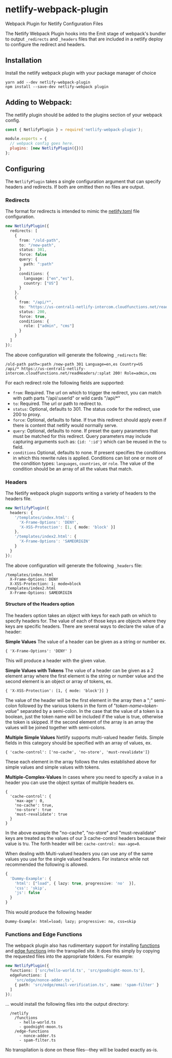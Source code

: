 # netlify-webpack-plugin

Webpack Plugin for Netlify Configuration Files

The Netlify Webpack Plugin hooks into the Emit stage of webpack's bundler to
output `_redirects` and `_headers` files that are included in a netlify deploy
to configure the redirect and headers.

## Installation

Install the netlify webpack plugin with your package manager of choice

```
yarn add --dev netlify-webpack-plugin
npm install --save-dev netlify-webpack plugin
```

## Adding to Webpack:

The netlify plugin should be added to the plugins section of your webpack config.

```js
const { NetlifyPlugin } = require('netlify-webpack-plugin');

module.exports = {
  // webpack config goes here.
  plugins: [new NetlifyPlugin({})]
};
```

## Configuring

The `NetlifyPlugin` takes a single configuration argument that can specify headers and redirects. If both are omitted then no files are output.

### Redirects

The format for redirects is intended to mimic the [netlify.toml](https://docs.netlify.com/configure-builds/file-based-configuration/#redirects) file configuration.

```ts
new NetlifyPlugin({
  redirects: [
    {
      from: "/old-path",
      to: "/new-path",
      status: 301,
      force: false
      query: {
        path: ":path"
      }
      conditions: {
        language: ["en","es"],
        country: ["US"]
      }
    },
    {
      from: "/api/*",
      to: "https://us-central1-netlify-intercom.cloudfunctions.net/readHeaders/:splat",
      status: 200,
      force: true,
      conditions: {
        role: ["admin", "cms"]
      }
    }
  ]
});
```

The above configuration will generate the following `_redirects` file:

```
/old-path path=:path /new-path 301 Language=en,es Country=US
/api/* https://us-central1-netlify-intercom.cloudfunctions.net/readHeaders/:splat 200! Role=admin,cms
```

For each redirect role the following fields are supported:

- `from`: Required. The url on which to trigger the redirect, you can match with path parts "/api/:userId" or wild cards "/api/\*"
- `to`: Required. The url or path to redirect to.
- `status`: Optional, defaults to 301. The status code for the redirect, use 200 to proxy.
- `force`: Optional, defaults to false. If true this redirect should apply even if there is content that netlify would normally serve.
- `query`: Optional, defaults to none. If preset the query parameters that must be matched for this redirect. Query parameters may include capturing arguments such as: `{id: ':id'}` which can be reused in the `to` field.
- `conditions` Optional, defaults to none. If present specifies the conditions in which this rewrite rules is applied. Conditions can list one or more of the condition types: `languages`, `countries`, or `role`. The value of the condition should be an array of all the values that match.

### Headers

The Netlify webpack plugin supports writing a variety of headers to the headers file.

```ts
new NetlifyPlugin({
  headers: {
    '/templates/index.html': {
      'X-Frame-Options': 'DENY',
      'X-XSS-Protection': [1, { mode: 'block' }]
    },
    '/templates/index2.html': {
      'X-Frame-Options': 'SAMEORIGIN'
    }
  }
});
```

The above configuration will generate the following `_headers` file:

```
/templates/index.html
  X-Frame-Options: DENY
  X-XSS-Protection: 1; mode=block
/templates/index2.html
  X-Frame-Options: SAMEORIGIN
```

#### Structure of the Headers option

The headers option takes an object with keys for each path on which to specify headers for. The value of each of those keys are objects where they keys are specific headers. There are several ways to declare the value of a header:

**Simple Values**
The value of a header can be given as a string or number ex.

`{ 'X-Frame-Options': 'DENY' }`

This will produce a header with the given value.

**Simple Values with Tokens**
The value of a header can be given as a 2 element array where the first element is the string or number value and the second element is an object or array of tokens, ex.

`{ 'X-XSS-Protection': [1, { mode: 'block'}] }`

The value of the header will be the first element in the array then a ";" semi-colon followed by the various tokens in the form of "_token-name_=_token-value_" separated by a semi-colon. In the case that the value of a token is a boolean, just the token name will be included if the value is true, otherwise the token is skipped.
If the second element of the array is an array the values will be joined together with semi-colons.

**Multiple Simple Values**
Netlify supports multi-valued header fields. Simple fields in this category should be specified with an array of values, ex.

`{ 'cache-control': ['no-cache', 'no-store', 'must-revalidate']}`

These each element in the array follows the rules established above for simple values and simple values with tokens.

**Multiple-Complex-Values**
In cases where you need to specify a value in a header you can use the object syntax of multiple headers ex.

```
{
  'cache-control': {
    'max-age': 0,
    'no-cache': true,
    'no-store': true
    'must-revalidate': true
  }
}
```

In the above example the "no-cache", "no-store" and "must-revalidate" keys are treated as the values of our 3 cache-control headers because their value is tru. The forth header will be:
`cache-control: max-age=0`.

When dealing with Multi-valued headers you can use any of the same values you use for the single valued headers. For instance while not recommended the following is allowed.

```ts
{
  'Dummy-Example': {
    'html': ["load", { lazy: true, progressive: 'no'  }],
    'css': 'skip',
    'js': false
  }
}
```

This would produce the following header

```
Dummy-Example: html=load; lazy; progressive: no, css=skip
```

### Functions and Edge Functions

The webpack plugin also has rudimentary support for installing [functions](https://docs.netlify.com/functions/overview/) and [edge functions](https://docs.netlify.com/edge-functions/overview/) into the transpiled site. It does this simply by copying the requested files into the appropriate folders. For example:

```ts
new NetlifyPlugin({
  functions: ['src/hello-world.ts', 'src/goodnight-moon.ts'],
  edgeFunctions: [
    'src/edge/nonce-adder.ts',
    { path: 'src/edge/email-verification.ts', name: 'spam-filter' }
  ]
});
```

... would install the following files into the output directory:

```
  /netlify
    /functions
      - hello-world.ts
      - goodnight-moon.ts
    /edge-functions
      - nonce-adder.ts
      - spam-filter.ts
```

No transpilation is done on these files--they will be loaded exactly as-is.
